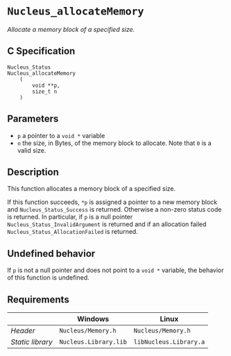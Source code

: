 # `Nucleus_allocateMemory`
*Allocate a memory block of a specified size.*

## C Specification
```
Nucleus_Status
Nucleus_allocateMemory
    (
        void **p,
        size_t n
    )
```

## Parameters
- `p` a pointer to a `void *` variable
- `n` the size, in Bytes, of the memory block to allocate. Note that `0` is a valid size.

## Description
This function allocates a memory block of a specified size.

If this function succeeds, `*p` is assigned a pointer to a new memory block and `Nucleus_Status_Success` is returned.
Otherwise a non-zero status code is returned. In particular, if `p` is a null pointer `Nucleus_Status_InvalidArgument` is returned and if an allocation failed `Nucleus_Status_AllocationFailed` is returned.

## Undefined behavior
If `p` is not a null pointer and does not point to a `void *` variable, the behavior of this function is undefined.

## Requirements

|                      | Windows                  | Linux                     |
|----------------------|--------------------------|---------------------------|
| *Header*             | `Nucleus/Memory.h`       | `Nucleus/Memory.h`        |
| *Static library*     | `Nucleus.Library.lib`    | `libNucleus.Library.a`    |
